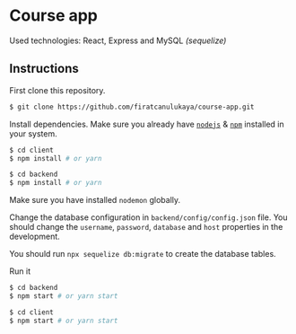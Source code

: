 # Course app
Used technologies: React, Express and MySQL *(sequelize)*

## Instructions

First clone this repository.
```bash
$ git clone https://github.com/firatcanulukaya/course-app.git
```

Install dependencies. Make sure you already have [`nodejs`](https://nodejs.org/en/) & [`npm`](https://www.npmjs.com/) installed in your system.

```bash
$ cd client
$ npm install # or yarn
```
```bash
$ cd backend
$ npm install # or yarn
```

Make sure you have installed `nodemon` globally.

Change the database configuration in `backend/config/config.json` file. You should change the `username`, `password`, `database` and `host` properties in the development.

You should run `npx sequelize db:migrate` to create the database tables.

Run it
```bash
$ cd backend
$ npm start # or yarn start
```
```bash
$ cd client
$ npm start # or yarn start
```